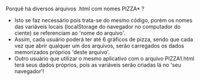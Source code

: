 Porquê há diversos arquivos .html com nomes PIZZA* ?
   -    Isto se faz necessário pois trata-se do mesmo código, porém os nomes das variáveis locais (localStorage do navegador no computador do ciente) se referenciam ao 'nome do arquivo'.
   -    Assim, cada usuário poderá ter até 6 gráficos de pizza, sendo que cada vez que abrir qualquer um dos arquivos, serão carregados os dados memorizados próprios 'deste arquivo'.
   -    Outro usuário que utilizar o mesmo aplicativo com o arquivo PIZZA1.html terá seus dados próprios, pois as variáveis serão criadas lá no 'seu navegador'!

